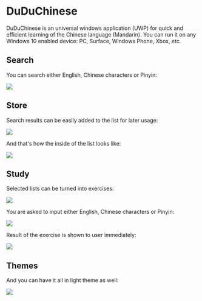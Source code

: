 
# DuDuChinese

DuDuChinese is an universal windows application (UWP) for quick and efficient learning of the Chinese language (Mandarin).
You can run it on any Windows 10 enabled device: PC, Surface, Windows Phone, Xbox, etc.

## Search

You can search either English, Chinese characters or Pinyin:

![](https://cloud.githubusercontent.com/assets/7067550/20644293/27dd1840-b438-11e6-89c5-b156e9435d34.png)


## Store

Search results can be easily added to the list for later usage:

![](https://cloud.githubusercontent.com/assets/7067550/20644295/27dd7646-b438-11e6-97bd-666e975b2064.png)


And that's how the inside of the list looks like:

![](https://cloud.githubusercontent.com/assets/7067550/20644297/27de0fd4-b438-11e6-9ad3-6d97dc5eb5a8.png)


## Study

Selected lists can be turned into exercises:

![](https://cloud.githubusercontent.com/assets/7067550/20644298/27de3324-b438-11e6-80b4-10a7879a5dde.png)


You are asked to input either English, Chinese characters or Pinyin:

![](https://cloud.githubusercontent.com/assets/7067550/20644299/27f54fbe-b438-11e6-8f37-9d7420a8f8b4.png)


Result of the exercise is shown to user immediately:

![](https://cloud.githubusercontent.com/assets/7067550/20644294/27dd2e34-b438-11e6-9b47-ac98ca7c7f1c.png)



## Themes

And you can have it all in light theme as well:

![](https://cloud.githubusercontent.com/assets/7067550/20644296/27ddd53c-b438-11e6-97f6-7d8ef0dd8299.png)


